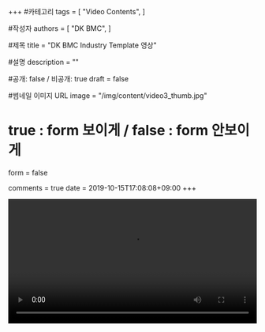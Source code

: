 +++
#카테고리
tags = [
    "Video Contents",
]

#작성자
authors = [
    "DK BMC",
]

#제목
title = "DK BMC Industry Template 영상"

#설명
description = ""

#공개: false / 비공개: true
draft = false

#썸네일 이미지 URL
image = "/img/content/video3_thumb.jpg"

# true : form 보이게 / false : form 안보이게
form = false

comments = true
date = 2019-10-15T17:08:08+09:00
+++

<!-- 게시글 내용 -->
<video width="100%" height="auto" controls>
  <source src="http://dkbmc.com/lib/files/최종영상2.mp4" type="video/mp4">
</video>